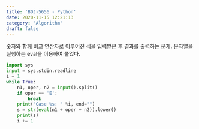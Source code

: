 ```yaml
---
title: 'BOJ-5656 - Python'
date: 2020-11-15 12:21:13
category: 'Algorithm'
draft: false
---
```

숫자와 함께 비교 연산자로 이루어진 식을 입력받은 후 결과를 출력하는 문제. 문자열을 실행하는 eval을 이용하여 풀었다.
```python
import sys
input = sys.stdin.readline
i = 1
while True:
    n1, oper, n2 = input().split()
    if oper == 'E':
        break
    print("Case %s: " %i, end="")
    s = str(eval(n1 + oper + n2)).lower()
    print(s)
    i += 1

```